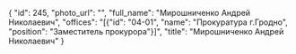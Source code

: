 {
    "id": 245,
    "photo_url": "",
    "full_name": "Мирошниченко Андрей Николаевич",
    "offices": "[{\"id\": \"04-01\", \"name\": \"Прокуратура г.Гродно\", \"position\": \"Заместитель прокурора\"}]",
    "title": "Мирошниченко Андрей Николаевич"
}